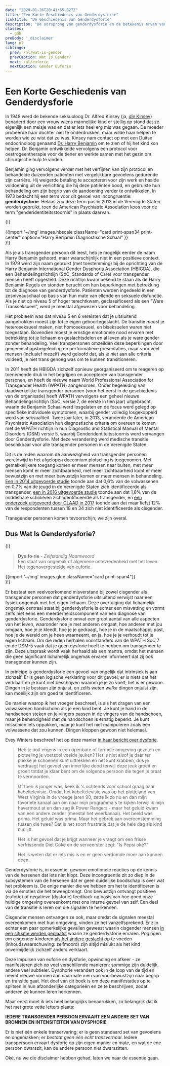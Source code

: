 ```yaml
---
date: "2020-01-26T20:41:55.827Z"
title: "Een Korte Geschiedenis van Genderdysforie"
linkTitle: "De Geschiedenis van Genderdysforie"
description: "De oorsprong van genderdysforie en de betekenis ervan vandaag de dag."
classes:
  - gdb
preBody: '_disclaimer'
lang: nl
siblings:
  prev: /nl/wat-is-gender
  prevCaption: Wat Is Gender?
  next: /nl/euforie
  nextCaption: Gender Euforie
---
```


# Een Korte Geschiedenis van Genderdysforie

In 1948 werd de bekende seksuoloog Dr. Alfred Kinsey (ja, [*die* Kinsey](https://nl.wikipedia.org/wiki/Alfred_Kinsey)) benaderd door een vrouw wiens mannelijke kind er stellig op stond dat ze eigenlijk een meisje was en dat er iets heel erg mis was gegaan. De moeder probeerde haar dochter niet te onderdrukken, maar wilde haar helpen te worden wie ze wist dat ze was. Kinsey nam contact op met een Duitse endocrinoloog genaamd [Dr. Harry Benjamin](https://en.wikipedia.org/wiki/Harry_Benjamin) om te zien of hij het kind kon helpen. Dr. Benjamin ontwikkelde vervolgens een protocol voor oestrogeentherapie voor de tiener en werkte samen met het gezin om chirurgische hulp te vinden.

Benjamin ging vervolgens verder met het verfijnen van zijn protocol en behandelde duizenden patiënten met vergelijkbare gevoelens gedurende zijn carrière. Hij weigerde betaling te accepteren voor zijn werk en haalde voldoening uit de verlichting die hij deze patiënten bood, en gebruikte hun behandeling om zijn begrip van de aandoening verder te ontwikkelen. In 1973 bedacht hij een term voor dit gevoel van incongruentie: **genderdysforie**. Helaas zou deze term pas in 2013 in de Verenigde Staten worden gebruikt, toen de American Psychiatric Association koos voor de term "genderidentiteitsstoornis" in plaats daarvan.

{!{
<div class="gutter print-inline">
  {{import '~/img' images.hbscale
    className="card print-span34 print-center"
    caption="Harry Benjamin Diagnostische Schaal"
  }}
</div>
}!}

Als je als transgender persoon dit leest, heb je mogelijk eerder de naam Harry Benjamin gehoord, maar waarschijnlijk niet in een positieve context. In 1979 werd zijn naam gebruikt (met toestemming) bij de oprichting van de Harry Benjamin International Gender Dysphoria Association (HBIGDA), die een Behandelingsrichtlijn (SoC, Standards of Care) voor transgender mensen heeft opgesteld. Deze richtlijn kwam bekend te staan als de Harry Benjamin Regels en stonden berucht om hun beperkingen met betrekking tot de diagnose van genderdysforie. Patiënten werden ingedeeld in een zesniveauschaal op basis van hun mate van ellende en seksuele disfunctie. Als je niet op niveau 5 of hoger terechtkwam, geclassificeerd als een "Ware Transseksueel", werd je meestal afgewezen voor behandeling.

Het probleem was dat niveau 5 en 6 vereisten dat je uitsluitend aangetrokken moest zijn tot je eigen geboortegeslacht. De transitie *moest* je heteroseksueel maken, niet homoseksueel, en biseksuelen waren niet toegestaan. Bovendien moest je ernstige emotionele nood ervaren met betrekking tot je lichaam en geslachtsdelen en al leven als je ware gender zonder behandeling. Veel transpersonen omzeilden deze beperkingen door gemeenschapsbegeleiding en performatieve presentaties, maar voor veel mensen (inclusief mezelf) werd geloofd dat, als je niet aan alle criteria voldeed, je niet trans genoeg was om te kunnen transitioneren.

In 2011 heeft de HBIGDA zichzelf opnieuw georganiseerd om te reageren op toenemende druk in het begrijpen en accepteren van transgender personen, en heeft de nieuwe naam World Professional Association for Transgender Health (WPATH) aangenomen. Onder begeleiding van daadwerkelijke transgender personen (voor het eerst in de geschiedenis van de organisatie) heeft WPATH vervolgens een geheel nieuwe Behandelingsrichtlijn (SoC, versie 7, de eerste in tien jaar) uitgebracht, waarin de Benjamin Schaal werd losgelaten en de focus werd gelegd op specifieke individuele symptomen, waarbij gender volledig losgekoppeld werd van seksualiteit. Twee jaar later, in 2013, veranderde de American Psychiatric Association hun diagnostische criteria om overeen te komen met de WPATH richtlijn in hun Diagnostic and Statistical Manual of Mental Disorders (DSM) versie 5, waarbij Genderidentiteitsstoornis werd vervangen door Genderdysforie. Met deze verandering werd medische transitie beschikbaar voor alle transgender personen in de Verenigde Staten.

Dit is de reden waarom de aanwezigheid van transgender personen wereldwijd in het afgelopen decennium plotseling is toegenomen. Met gemakkelijkere toegang komen er meer mensen naar buiten, met meer mensen komt er meer zichtbaarheid, met meer zichtbaarheid komt er meer bewustzijn en met meer bewustzijn komen er meer mensen in behandeling. [Een in 2014 uitgevoerde studie](https://williamsinstitute.law.ucla.edu/wp-content/uploads/TransAgeReport.pdf) toonde aan dat 0,6% van de volwassenen en 0,7% van de jeugd in de Verenigde Staten zich identificeerde als transgender, [een in 2016 uitgevoerde studie](https://www.cdc.gov/mmwr/volumes/68/wr/mm6803a3.htm) toonde aan dat 1,8% van de middelbare scholieren zich identificeerde als transgender, en [een onderzoek uitgevoerd door GLAAD in 2017](https://www.glaad.org/files/aa/2017_GLAAD_Accelerating_Acceptance.pdf) toonde aan dat maar liefst 12% van de respondenten tussen 18 en 34 zich niet identificeerde als cisgender.

Transgender personen komen tevoorschijn; we zijn overal.

## Dus Wat Is Genderdysforie?

{!{
<div class="gutter print-span4">
  <blockquote>
    <strong>Dys·fo·rie</strong> - <em>Zelfstandig Naamwoord</em><br>
    Een staat van ongemak of algemene ontevredenheid met het leven. Het tegenovergestelde van euforie.
  </blockquote>
  {{import '~/img' images.glue className="card print-span4"}}
</div>
}!}

Er bestaat een veelvoorkomend misverstand bij zowel cisgender als transgender personen dat genderdysforie uitsluitend verwijst naar een fysiek ongemak met het eigen lichaam. Deze overtuiging dat lichamelijk ongemak centraal staat bij genderdysforie is echter een misvatting en vormt zelfs niet eens een meerderheidscomponent van een diagnose van genderdysforie. Genderdysforie omvat een groot aantal van alle aspecten van het leven, waaronder hoe je met anderen omgaat, hoe anderen met jou omgaan, hoe je je kleedt, hoe je je gedraagt, hoe je in de maatschappij past, hoe je de wereld om je heen waarneemt, en ja, hoe je je verhoudt tot je eigen lichaam. Om die reden herhalen voorstanders van de WPATH SoC 7 en de DSM-5 vaak dat je geen dysforie hoeft te hebben om transgender te zijn. Deze uitspraak wordt vaak herhaald als een mantra, omdat het mensen die geen significant lichamelijk ongemak ervaren informeert dat zij ook transgender kunnen zijn.

In principe is genderdysforie een gevoel van ongelijk dat intrinsiek is aan zichzelf. Er is geen logische verklaring voor dit gevoel; er is niets dat het verklaart en je kunt niet beschrijven waarom je je zo voelt; het is er gewoon. Dingen in je bestaan zijn onjuist, en zelfs weten *welke* dingen onjuist zijn, kan moeilijk zijn om goed te identificeren.

De manier waarop ik het vroeger beschreef, is als het dragen van een volwassenen handschoen als je een kind bent. Je kunt je hand in de handschoen steken en je vingers passen in de vingers van de handschoen, maar je behendigheid met de handschoen is ernstig beperkt. Je kunt misschien iets oppakken, maar je kunt het niet manipuleren zoals een volwassene dat zou kunnen. Dingen kloppen gewoon niet helemaal.

Evey Winters beschreef het op deze manier [in haar bericht over dysforie](https://eveywinters.com/on-dysphoria-before-enduring-and-after/).

> Heb je ooit ergens in een openbare of formele omgeving gezeten en plotseling je voetzool voelde jeuken? Het is niet alsof je daar ter plekke je schoenen kunt uittrekken en het kunt krabben, dus je verdraagt het gevoel van innerlijke dood terwijl deze jeuk groeit en groeit totdat je klaar bent om de volgende persoon die tegen je praat te vermoorden.
>
> Of toen ik jonger was, keek ik 's ochtends voor school graag naar kabeltelevisie. Omdat het kabeltelevisie was op het platteland van West Virginia in de vroege jaren 90, zette ik zo nu en dan mijn favoriete kanaal aan om naar mijn programma's te kijken terwijl ik mijn havermout at en dan zag ik Power Rangers - maar het geluid kwam van een andere zender (meestal het weerkanaal). Het beeld was prima. Het geluid was prima. Maar het gebrek aan overeenstemming tussen die twee? Dat is het soort frustratie dat je de hele dag als kind bijblijft. <!-- TODO is West Virginia correct? -->
>
> Het is het gevoel dat je krijgt wanneer je vraagt om een frisse verfrissende Diet Coke en de serveerster zegt: "Is Pepsi oké?"
>
> Het is weten dat er iets mis is en er geen verdomde moer aan kunnen doen.

Genderdysforie is, in essentie, gewoon emotionele reacties op de kennis van de hersenen dat iets niet klopt. Deze incongruentie zit zo diep in de subsystemen van de hersenen dat er geen duidelijke boodschap is over wat het probleem is. De enige manier die we hebben om het te identificeren is via de emoties die het teweegbrengt. Ons bewustzijn ontvangt positieve (euforie) of negatieve (dysforie) feedback op basis van hoe goed onze huidige omgeving overeenkomt met ons interne gevoel van zelf. Een deel van de transitie is leren om die signalen te herkennen.

Cisgender mensen ontvangen ze ook, maar omdat de signalen meestal overeenkomen met hun omgeving, vinden ze het vanzelfsprekend. Er zijn echter een paar opmerkelijke gevallen geweest waarin cisgender mensen [in een situatie werden geplaatst](https://www.teenvogue.com/story/maisie-williams-arya-stark-game-of-thrones-affected-her-body-image) waarin ze genderdysforie ervaren. Pogingen om cisgender kinderen [als het andere geslacht](https://www.nytimes.com/2004/05/12/us/david-reimer-38-subject-of-the-john-joan-case.html) op te voeden (inhoudswaarschuwing: zelfmoord) zijn altijd mislukt als het kind onvermijdelijk zichzelf anders verklaart.

Deze impulsen van euforie en dysforie, opwinding en afkeer - ze manifesteren zich op veel verschillende manieren: sommige zijn duidelijk, andere veel subtieler. Dysphorie verandert ook in de loop van de tijd en neemt nieuwe vormen aan naarmate men van voorbewustzijn naar begrip en transitie gaat. Het doel van dit boek is om deze manifestaties op te splitsen in hun afzonderlijke categorieën en ze te beschrijven, zodat anderen ze kunnen leren herkennen.

Maar eerst moet ik iets heel belangrijks benadrukken, zo belangrijk dat ik het met grote vette letters plaats:

**IEDERE TRANSGENDER PERSOON ERVAART EEN ANDERE SET VAN BRONNEN EN INTENSITEITEN VAN DYSPHORIE**

Er is niet één enkele transervaring; er is geen standaard set van gevoelens en ongemakken; er *bestaat geen één echt transverhaal*. Iedere transpersoon ervaart dysforie op zijn eigen manier en mate, en wat de ene persoon dwarszit, kan de andere persoon niet dwarszitten.

Oké, nu we die disclaimer hebben gehad, laten we naar de essentie gaan.
